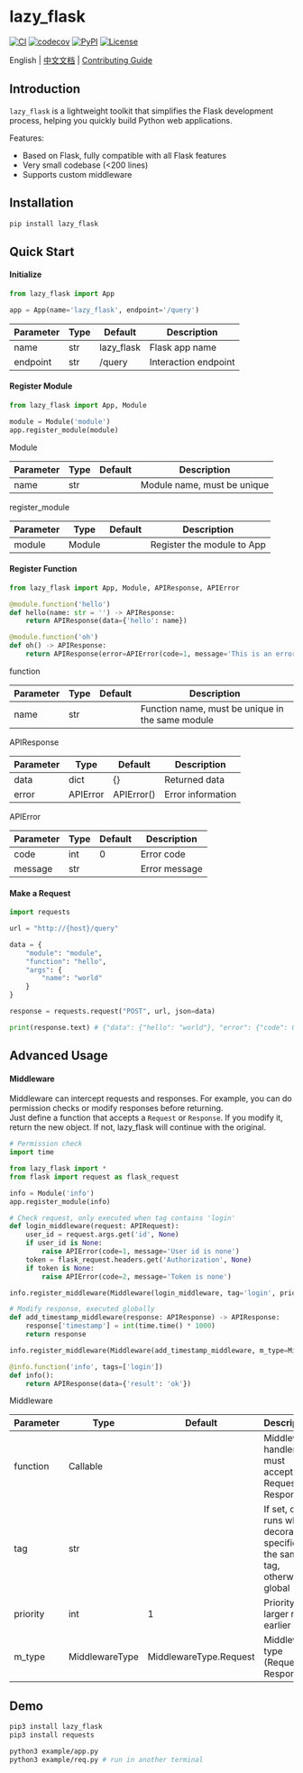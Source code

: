 # lazy_flask

[![CI](https://github.com/wrl96/lazy-flask/actions/workflows/ci.yml/badge.svg)](https://github.com/wrl96/lazy-flask/actions/workflows/ci.yml)
[![codecov](https://codecov.io/gh/wrl96/lazy-flask/branch/master/graph/badge.svg)](https://codecov.io/gh/wrl96/lazy-flask)
[![PyPI](https://img.shields.io/pypi/v/lazy-flask.svg)](https://pypi.org/project/lazy-flask/)
[![License](https://img.shields.io/github/license/wrl96/lazy-flask.svg)](./LICENSE)

English | [中文文档](docs/README_zh.md) | [Contributing Guide](docs/CONTRIBUTING.md)

## Introduction

`lazy_flask` is a lightweight toolkit that simplifies the Flask development process, helping you quickly build Python web applications.

Features:

- Based on Flask, fully compatible with all Flask features
- Very small codebase (<200 lines)
- Supports custom middleware

## Installation

```bash
pip install lazy_flask
```

## Quick Start

#### Initialize
```python
from lazy_flask import App

app = App(name='lazy_flask', endpoint='/query')
```
|Parameter|Type|Default|Description|
|---|---|---|---|
|name|str|lazy_flask|Flask app name|
|endpoint|str|/query|Interaction endpoint|

#### Register Module
```python
from lazy_flask import App, Module

module = Module('module')
app.register_module(module)
```
Module

|Parameter|Type|Default|Description|
|---|---|---|---|
|name|str| |Module name, must be unique|

register_module

|Parameter|Type|Default|Description|
|---|---|---|---|
|module|Module| |Register the module to App|

#### Register Function
```python
from lazy_flask import App, Module, APIResponse, APIError

@module.function('hello')
def hello(name: str = '') -> APIResponse:
    return APIResponse(data={'hello': name})

@module.function('oh')
def oh() -> APIResponse:
    return APIResponse(error=APIError(code=1, message='This is an error.'))
```
function

|Parameter|Type|Default|Description|
|---|---|---|---|
|name|str| |Function name, must be unique in the same module|

APIResponse

|Parameter|Type|Default|Description|
|---|---|---|---|
|data|dict|{}|Returned data|
|error|APIError|APIError()|Error information|

APIError

|Parameter|Type|Default|Description|
|---|---|---|---|
|code|int|0|Error code|
|message|str| |Error message|

#### Make a Request

```python
import requests

url = "http://{host}/query"

data = {
    "module": "module",
    "function": "hello",
    "args": {
        "name": "world"
    }
}

response = requests.request("POST", url, json=data)

print(response.text) # {"data": {"hello": "world"}, "error": {"code": 0, "msg": ""}}
```

## Advanced Usage

#### Middleware

Middleware can intercept requests and responses. For example, you can do permission checks or modify responses before returning.<br>
Just define a function that accepts a `Request` or `Response`. If you modify it, return the new object. If not, lazy_flask will continue with the original.

```python
# Permission check
import time

from lazy_flask import *
from flask import request as flask_request

info = Module('info')
app.register_module(info)

# Check request, only executed when tag contains 'login'
def login_middleware(request: APIRequest):
    user_id = request.args.get('id', None)
    if user_id is None:
        raise APIError(code=1, message='User id is none')
    token = flask_request.headers.get('Authorization', None)
    if token is None:
        raise APIError(code=2, message='Token is none')

info.register_middleware(Middleware(login_middleware, tag='login', priority=1, m_type=MiddlewareType.Request))

# Modify response, executed globally
def add_timestamp_middleware(response: APIResponse) -> APIResponse:
    response['timestamp'] = int(time.time() * 1000)
    return response

info.register_middleware(Middleware(add_timestamp_middleware, m_type=MiddlewareType.Response))

@info.function('info', tags=['login'])
def info():
    return APIResponse(data={'result': 'ok'})
```

Middleware

| Parameter |Type|Default|Description|
|-----------|---|---|---|
| function  |Callable| |Middleware handler, must accept Request or Response|
| tag       |str| |If set, only runs when decorator specifies the same tag, otherwise global|
| priority  |int|1|Priority, larger runs earlier|
| m_type    |MiddlewareType|MiddlewareType.Request|Middleware type (Request or Response)|

## Demo

```bash
pip3 install lazy_flask
pip3 install requests

python3 example/app.py
python3 example/req.py # run in another terminal
```
